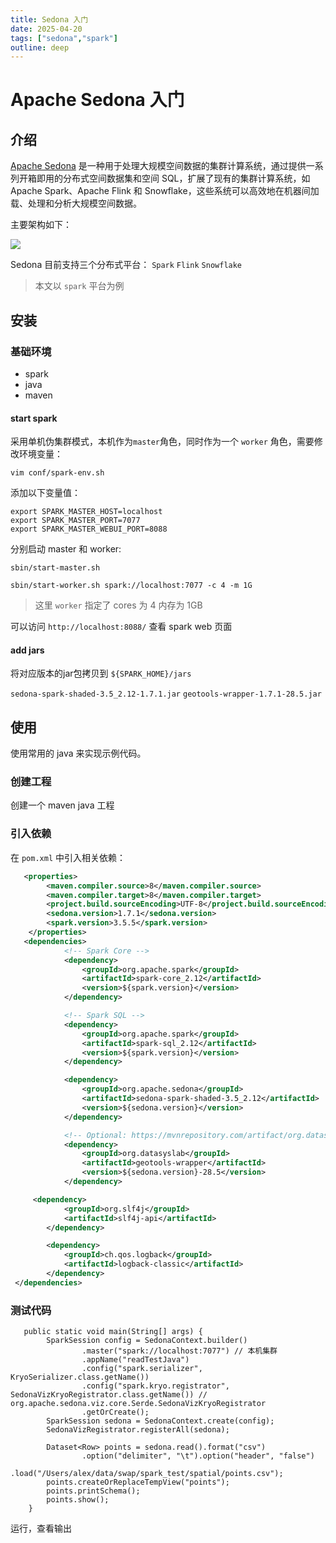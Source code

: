 ```yaml
---
title: Sedona 入门
date: 2025-04-20
tags: ["sedona","spark"]
outline: deep
---
```


# Apache Sedona 入门

<PostMeta />

## 介绍

[Apache Sedona](https://sedona.apache.org/latest/) 是一种用于处理大规模空间数据的集群计算系统，通过提供一系列开箱即用的分布式空间数据集和空间 SQL，扩展了现有的集群计算系统，如 Apache Spark、Apache Flink 和 Snowflake，这些系统可以高效地在机器间加载、处理和分析大规模空间数据。

主要架构如下：

![](https://sedona.apache.org/latest/image/sedona-ecosystem.png)


Sedona 目前支持三个分布式平台： `Spark` `Flink` `Snowflake`

> 本文以 `spark` 平台为例


## 安装

### 基础环境
- spark
- java
- maven

#### start spark

采用单机伪集群模式，本机作为`master`角色，同时作为一个 `worker` 角色，需要修改环境变量：

```shell
vim conf/spark-env.sh
```

添加以下变量值：

```
export SPARK_MASTER_HOST=localhost
export SPARK_MASTER_PORT=7077
export SPARK_MASTER_WEBUI_PORT=8088
```
分别启动 master 和 worker:

```shell
sbin/start-master.sh

sbin/start-worker.sh spark://localhost:7077 -c 4 -m 1G
```
> 这里 `worker` 指定了 cores 为 4 内存为 1GB

可以访问 `http://localhost:8088/` 查看 spark web 页面

#### add jars

将对应版本的jar包拷贝到 `${SPARK_HOME}/jars`

`sedona-spark-shaded-3.5_2.12-1.7.1.jar` `geotools-wrapper-1.7.1-28.5.jar`


## 使用

使用常用的 java 来实现示例代码。

### 创建工程

创建一个 maven java 工程

### 引入依赖

在 `pom.xml` 中引入相关依赖：

```xml
   <properties>
        <maven.compiler.source>8</maven.compiler.source>
        <maven.compiler.target>8</maven.compiler.target>
        <project.build.sourceEncoding>UTF-8</project.build.sourceEncoding>
        <sedona.version>1.7.1</sedona.version>
        <spark.version>3.5.5</spark.version>
    </properties>
   <dependencies>
            <!-- Spark Core -->
            <dependency>
                <groupId>org.apache.spark</groupId>
                <artifactId>spark-core_2.12</artifactId>
                <version>${spark.version}</version>
            </dependency>

            <!-- Spark SQL -->
            <dependency>
                <groupId>org.apache.spark</groupId>
                <artifactId>spark-sql_2.12</artifactId>
                <version>${spark.version}</version>
            </dependency>

            <dependency>
                <groupId>org.apache.sedona</groupId>
                <artifactId>sedona-spark-shaded-3.5_2.12</artifactId>
                <version>${sedona.version}</version>
            </dependency>

            <!-- Optional: https://mvnrepository.com/artifact/org.datasyslab/geotools-wrapper -->
            <dependency>
                <groupId>org.datasyslab</groupId>
                <artifactId>geotools-wrapper</artifactId>
                <version>${sedona.version}-28.5</version>
            </dependency>

     <dependency>
            <groupId>org.slf4j</groupId>
            <artifactId>slf4j-api</artifactId>
        </dependency>

        <dependency>
            <groupId>ch.qos.logback</groupId>
            <artifactId>logback-classic</artifactId>
        </dependency>
 </dependencies>
```

### 测试代码

```
   public static void main(String[] args) {
        SparkSession config = SedonaContext.builder()
                .master("spark://localhost:7077") // 本机集群
                .appName("readTestJava")
                .config("spark.serializer", KryoSerializer.class.getName())
                .config("spark.kryo.registrator", SedonaVizKryoRegistrator.class.getName()) // org.apache.sedona.viz.core.Serde.SedonaVizKryoRegistrator
                .getOrCreate();
        SparkSession sedona = SedonaContext.create(config);
        SedonaVizRegistrator.registerAll(sedona);

        Dataset<Row> points = sedona.read().format("csv")
                .option("delimiter", "\t").option("header", "false")
                .load("/Users/alex/data/swap/spark_test/spatial/points.csv");
        points.createOrReplaceTempView("points");
        points.printSchema();
        points.show();
    }
```

运行，查看输出

<PostNav />
